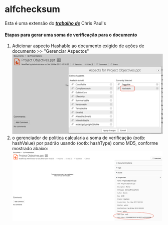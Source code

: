 # alfchecksum
Esta é uma extensão do ***[trabalho de](https://github.com/cmpaul/hashable)*** Chris Paul's

#### Etapas para gerar uma soma de verificação para o documento
1. Adicionar aspecto Hashable ao documento exigido de ações de documento >> "Gerenciar Aspectos"
![Add Aspect](https://github.com/sujaypillai/sujaypillai.github.io/blob/master/img/img3.png)
2. o gerenciador de política calcularia a soma de verificação (ootb: hashValue) por padrão usando (ootb: hashType) como MD5, conforme mostrado abaixo:
![Generated Checksum](https://github.com/sujaypillai/sujaypillai.github.io/blob/master/img/img4.png)
